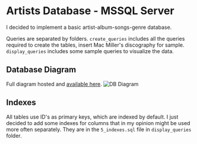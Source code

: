 # Artists Database - MSSQL Server

I decided to implement a basic artist-album-songs-genre database.

Queries are separated by folders.
```create_queries``` includes all the queries required to create the tables, insert Mac Miller's discography for sample.
```display_queries``` includes some sample queries to visualize the data.


## Database Diagram
Full diagram hosted and [available here](https://dbdiagram.io/d/6698141b8b4bb5230e9f71c8).
![DB Diagram](https://i.imgur.com/tsuE20T.png)

## Indexes

All tables use ID's as primary keys, which are indexed by default.
I just decided to add some indexes for columns that in my opinion might
be used more often separately.
They are in the ```5_indexes.sql``` file in ```display_queries``` folder.